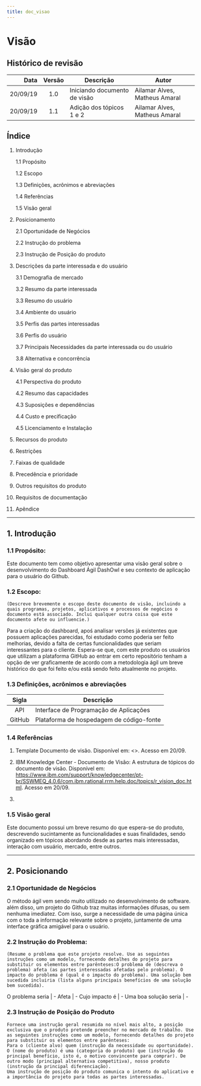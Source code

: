 ```yaml
---
title: doc_visao
---
```


# Visão

## Histórico de revisão


Data | Versão | Descrição | Autor
----: | :------: | --------- | -----
20/09/19 | 1.0 | Iniciando documento de visão | Ailamar Alves, Matheus Amaral
20/09/19 | 1.1 | Adição dos tópicos 1 e 2 | Ailamar Alves, Matheus Amaral




## Índice

1. Introdução

	1.1 Propósito
	
	1.2 Escopo
	
	1.3 Definições, acrônimos e abreviações
	
	1.4 Referências
	
	1.5 Visão geral

    
2. Posicionamento

	2.1 Oportunidade de Negócios
	
	2.2 Instrução do problema
	
	2.3 Instrução de Posição do produto
	
3. Descrições da parte interessada e do usuário

	3.1 Demografia de mercado
	
	3.2 Resumo da parte interessada
	
	3.3 Resumo do usuário
	
	3.4 Ambiente do usuário
	
	3.5 Perfis das partes interessadas
	
	3.6 Perfis do usuário
	
	3.7 Principais Necessidades da parte interessada ou do usuário
	
	3.8 Alternativa e concorrência
	
4. Visão geral do produto

	4.1 Perspectiva do produto
	
	4.2 Resumo das capacidades
	
	4.3 Suposições e dependências
	
	4.4 Custo e precificação
	
	4.5 Licenciamento e Instalação
	
5. Recursos do produto

6. Restrições

7. Faixas de qualidade

8. Precedência e prioridade

9. Outros requisitos do produto

10. Requisitos de documentação

11. Apêndice

---

## 1. Introdução 

### 1.1 Propósito: 

Este documento tem como objetivo apresentar uma visão geral sobre o desenvolvimento do Dashboard Ágil DashOwl e seu contexto de aplicação para o usuário do Github.
 
### 1.2 Escopo: 
	(Descreve brevemente o escopo deste documento de visão, incluindo a quais programas, projetos, aplicativos e processos de negócios o documento está associado. Inclui qualquer outra coisa que este documento afete ou influencie.)

Para a criação do dashboard, apoś analisar versões já existentes que possuem aplicações parecidas, foi estudado como poderia ser feito melhorias, devido a falta de certas funcionalidades que seriam interessantes para o cliente.
Espera-se que, com este produto os usuários que utilizam a plataforma GitHub ao entrar em certo repositório tenham a opção de ver graficamente de acordo com a metodologia ágil um breve histórico do que foi feito e/ou está sendo feito atualmente no projeto.	
 
### 1.3 Definições, acrônimos e abreviações


Sigla   | Descrição
:----:  | ---
API     | Interface de Programação de Aplicações
GitHub  | Plataforma de hospedagem de código-fonte



### 1.4 Referências

1. Template Documento de visão.  Disponível em: <>.  Acesso em 20/09.
 
2. IBM Knowledge Center - Documento de Visão: A estrutura de tópicos do documento de visão. Disponível em: <https://www.ibm.com/support/knowledgecenter/pt-br/SSWMEQ_4.0.6/com.ibm.rational.rrm.help.doc/topics/r_vision_doc.html>. Acesso em 20/09.
 
3.

### 1.5 Visão geral

Este documento possui um breve resumo do que espera-se do produto, descrevendo sucintamente as funcionalidades e suas finalidades, sendo organizado em tópicos abordando desde as partes mais interessadas, interação com usuário, mercado, entre outros.

---

## 2. Posicionando
### 2.1 Oportunidade de Negócios

O método ágil vem sendo muito utilizado no desenvolvimento de software. além disso, um projeto do Github traz muitas informações difusas, ou sem nenhuma imediatez. Com isso, surge a necessidade de uma página única com o toda a informação relevante sobre o projeto, juntamente de uma interface gráfica amigável para o usuário.
 
### 2.2 Instrução do Problema: 

	(Resume o problema que este projeto resolve. Use as seguintes instruções como um modelo, fornecendo detalhes do projeto para substituir os elementos entre parênteses:O problema de (descreva o problema) afeta (as partes interessadas afetadas pelo problema). O impacto do problema é (qual é o impacto do problema). Uma solução bem sucedida incluiria (lista alguns principais benefícios de uma solução bem sucedida).

O problema seria | -
Afeta | -
Cujo impacto é | -
Uma boa solução seria | -

### 2.3 Instrução de Posição do Produto 
	Fornece uma instrução geral resumida no nível mais alto, a posição exclusiva que o produto pretende preencher no mercado de trabalho. Use as seguintes instruções como um modelo, fornecendo detalhes do projeto para substituir os elementos entre parênteses:
	Para o (cliente alvo) quem (instrução da necessidade ou oportunidade). O (nome do produto) é uma (categoria do produto) que (instrução do principal benefício, isto é, o motivo convincente para comprar). De outro modo (principal alternativa competitiva), nosso produto (instrução da principal diferenciação).
	Uma instrução de posição do produto comunica o intento do aplicativo e a importância do projeto para todas as partes interessadas.







